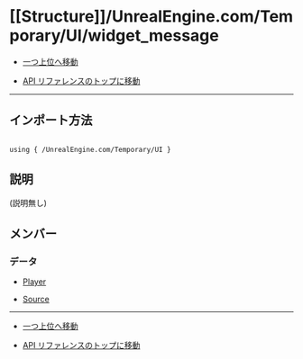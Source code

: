# [[Structure]]/UnrealEngine.com/Temporary/UI/widget_message

- [一つ上位へ移動](../main.md)

- [API リファレンスのトップに移動](/main.md)

---

## インポート方法

```verse

using { /UnrealEngine.com/Temporary/UI }

```

## 説明

(説明無し)

## メンバー

### データ

- [Player](./D_Player/main.md)

- [Source](./D_Source/main.md)

---

- [一つ上位へ移動](../main.md)

- [API リファレンスのトップに移動](/main.md)
